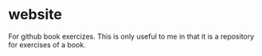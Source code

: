 # website
For github book exercizes.
This is only useful to me in that it is a repository for exercises of a book.
